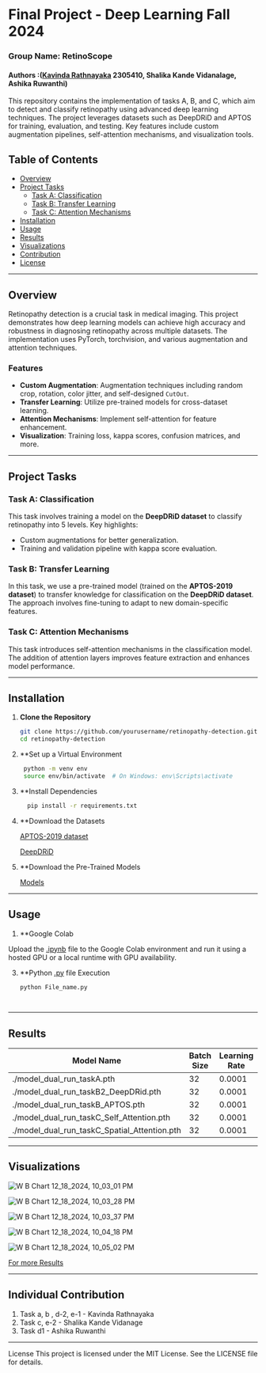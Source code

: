 
# Final Project - Deep Learning Fall 2024
### Group Name:  RetinoScope 
#### Authors :([Kavinda Rathnayaka](https://github.com/Kavi91) 2305410, Shalika Kande Vidanalage, Ashika Ruwanthi)

This repository contains the implementation of tasks A, B, and C, which aim to detect and classify retinopathy using advanced deep learning techniques. The project leverages datasets such as DeepDRiD and APTOS for training, evaluation, and testing. Key features include custom augmentation pipelines, self-attention mechanisms, and visualization tools.

## Table of Contents
- [Overview](#overview)
- [Project Tasks](#project-tasks)
  - [Task A: Classification](#task-a-classification)
  - [Task B: Transfer Learning](#task-b-transfer-learning)
  - [Task C: Attention Mechanisms](#task-c-attention-mechanisms)
- [Installation](#installation)
- [Usage](#usage)
- [Results](#results)
- [Visualizations](#visualizations)
- [Contribution](#contributing)
- [License](#license)

---

## Overview
Retinopathy detection is a crucial task in medical imaging. This project demonstrates how deep learning models can achieve high accuracy and robustness in diagnosing retinopathy across multiple datasets. The implementation uses PyTorch, torchvision, and various augmentation and attention techniques.

### Features
- **Custom Augmentation**: Augmentation techniques including random crop, rotation, color jitter, and self-designed `CutOut`.
- **Transfer Learning**: Utilize pre-trained models for cross-dataset learning.
- **Attention Mechanisms**: Implement self-attention for feature enhancement.
- **Visualization**: Training loss, kappa scores, confusion matrices, and more.

---

## Project Tasks

### Task A: Classification
This task involves training a model on the **DeepDRiD dataset** to classify retinopathy into 5 levels. Key highlights:
- Custom augmentations for better generalization.
- Training and validation pipeline with kappa score evaluation.

### Task B: Transfer Learning
In this task, we use a pre-trained model (trained on the **APTOS-2019 dataset**) to transfer knowledge for classification on the **DeepDRiD dataset**. The approach involves fine-tuning to adapt to new domain-specific features.

### Task C: Attention Mechanisms
This task introduces self-attention mechanisms in the classification model. The addition of attention layers improves feature extraction and enhances model performance.

---

## Installation

1. **Clone the Repository**
   ```bash
   git clone https://github.com/yourusername/retinopathy-detection.git
   cd retinopathy-detection

2. **Set up a Virtual Environment
   ```bash
    python -m venv env
    source env/bin/activate  # On Windows: env\Scripts\activate

3. **Install Dependencies
   ```bash
     pip install -r requirements.txt

4. **Download the Datasets

   [APTOS-2019 dataset](https://www.kaggle.com/datasets/mariaherrerot/aptos2019)

   [DeepDRiD](https://www.kaggle.com/competitions/521153S-3005-final-project/data)

5. **Download the Pre-Trained Models

   [Models](https://unioulu-my.sharepoint.com/:f:/g/personal/krathnay23_student_oulu_fi/EheAw6y0KYxBupax2qY7EsoB5tTuadoT2ybtIjImDHzMyQ?e=mZpWEK )  

---   

## Usage

1. **Google Colab

  Upload the [.ipynb](https://github.com/shalikadulaj/-RetinoScope-/tree/50079a5755f5edb0d4186eab163a8e8d0a2b45fc/Notebooks) file to the Google Colab environment and run it using a 
  hosted GPU or a local runtime with GPU availability.
   
3. **Python [.py](https://github.com/shalikadulaj/-RetinoScope-/tree/01446ec2e9111f38d0a06b73aaf948c47e12a9c2/src) file Execution
   ```bash
   python File_name.py

  
---

## Results

| Model Name                              | Batch Size | Learning Rate | Epochs | Best Epoch | Train Kappa | Train Accuracy | Train Precision | Train Recall | Train Loss | Val Kappa | Val Accuracy | Val Precision | Val Recall | Val Loss |
|-----------------------------------------|------------|---------------|--------|------------|-------------|----------------|-----------------|-------------|------------|-----------|--------------|---------------|------------|----------|
| ./model_dual_run_taskA.pth              | 32         | 0.0001        | 20     | 20         | 0.873660    | 0.750000       | 0.739545        | 0.750000    | 0.667789   | 0.866975  | 0.725000     | 0.716115      | 0.725000   | 0.800250 |
| ./model_dual_run_taskB2_DeepDRid.pth    | 32         | 0.0001        | 20     | 6          | 0.636656    | 0.480000       | 0.446347        | 0.480000    | 1.218990   | 0.665407  | 0.535000     | 0.583123      | 0.535000   | 1.191679 |
| ./model_dual_run_taskB_APTOS.pth        | 32         | 0.0001        | 20     | 19         | 0.857790    | 0.812969       | 0.771506        | 0.812969    | 0.527223   | 0.882813  | 0.830601     | 0.813678      | 0.830601   | 0.467242 |
| ./model_dual_run_taskC_Self_Attention.pth | 32        | 0.0001        | 20     | 14         | 0.937014    | 0.855000       | 0.857930        | 0.855000    | 0.459556   | 0.839827  | 0.695000     | 0.686422      | 0.695000   | 0.879889 |
| ./model_dual_run_taskC_Spatial_Attention.pth | 32      | 0.0001        | 20     | 7          | 0.914923    | 0.838333       | 0.836203        | 0.838333    | 0.471291   | 0.873583  | 0.700000     | 0.681686      | 0.700000   | 0.856975 |


---

## Visualizations

![W B Chart 12_18_2024, 10_03_01 PM](https://github.com/user-attachments/assets/57a2db70-d9bd-4f3e-b758-eaefeae7fd89)

![W B Chart 12_18_2024, 10_03_28 PM](https://github.com/user-attachments/assets/e15ac323-3a01-4338-8b64-e4e8076dcad9)

![W B Chart 12_18_2024, 10_03_37 PM](https://github.com/user-attachments/assets/4b61631e-0564-464b-b91b-b70dfab64e89)

![W B Chart 12_18_2024, 10_04_18 PM](https://github.com/user-attachments/assets/3b50c595-e90f-4989-9cc2-edb5ba021ade)

![W B Chart 12_18_2024, 10_05_02 PM](https://github.com/user-attachments/assets/14aacaf7-cc39-4e44-b173-6f58adbfe97d)

[For more Results](https://github.com/shalikadulaj/-RetinoScope-/tree/0a27866e80b76c1e250e832cd956dc1247dfcb93/Results)

---

## Individual Contribution

1. Task a, b , d-2, e-1 - Kavinda Rathnayaka
2. Task c, e-2 - Shalika Kande Vidanage
3. Task d1 - Ashika Ruwanthi

---

License
This project is licensed under the MIT License. See the LICENSE file for details.

